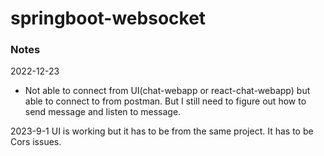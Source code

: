 # springboot-websocket

### Notes
2022-12-23
- Not able to connect from UI(chat-webapp or react-chat-webapp) but able to connect to from postman. 
But I still need to figure out how to send message and listen to message.

2023-9-1
UI is working but it has to be from the same project. It has to be Cors issues.